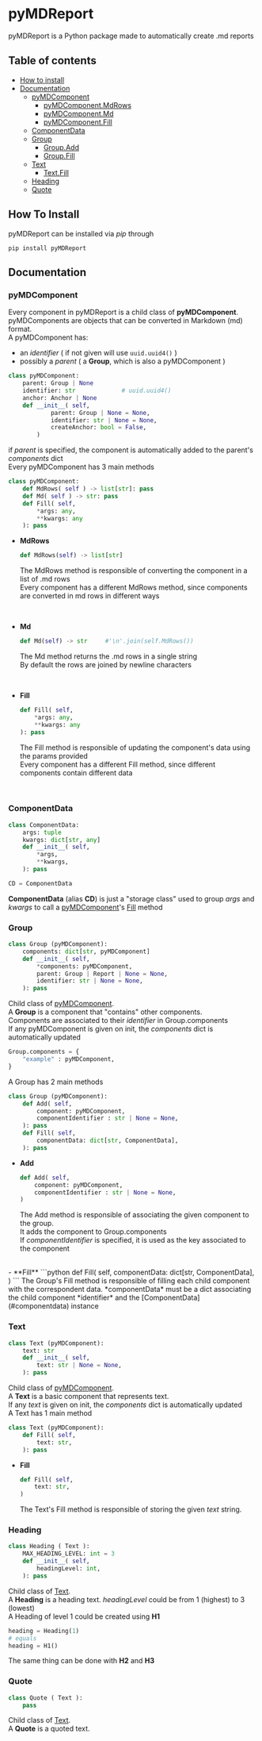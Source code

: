# pyMDReport
pyMDReport is a Python package made to automatically create .md reports

## Table of contents
- [How to install](#how-to-install)   
- [Documentation](#documentation)
    - [pyMDComponent](#pymdcomponent)
        - [pyMDComponent.MdRows](#pyMDComponent-MdRows)
        - [pyMDComponent.Md](#pyMDComponent-Md)
        - [pyMDComponent.Fill](#pyMDComponent-Fill)
    - [ComponentData](#componentdata)
    - [Group](#group)
        - [Group.Add](#Group-Add)
        - [Group.Fill](#Group-Fill)
    - [Text](#text)
        - [Text.Fill](#Text-Fill)
    - [Heading](#heading)
    - [Quote](#quote)

## How To Install
pyMDReport can be installed via *pip* through  

`pip install pyMDReport`

## Documentation

### pyMDComponent
Every component in pyMDReport is a child class of **pyMDComponent**.     
pyMDComponents are objects that can be converted in Markdown (md) format.       
A pyMDComponent has: 
- an *identifier* ( if not given will use `uuid.uuid4()` )
- possibly a *parent* ( a **Group**, which is also a pyMDComponent )    
```python
class pyMDComponent:
    parent: Group | None
    identifier: str             # uuid.uuid4()
    anchor: Anchor | None
    def __init__( self,
            parent: Group | None = None,
            identifier: str | None = None,
            createAnchor: bool = False,
        )
```
if *parent* is specified, the component is automatically added to the parent's *components* dict    
Every pyMDComponent has 3 main methods
```python
class pyMDComponent:
    def MdRows( self ) -> list[str]: pass
    def Md( self ) -> str: pass
    def Fill( self, 
        *args: any, 
        **kwargs: any 
    ): pass
```

<a id="pyMDComponent-MdRows"></a>

- **MdRows**    
    ```python
    def MdRows(self) -> list[str]
    ``` 
    The MdRows method is responsible of converting the component in a list of .md rows  
    Every component has a different MdRows method, since components are converted in md rows in different ways 
<br/>

<a id="pyMDComponent-Md"></a>

- **Md**    
    ```python
    def Md(self) -> str     #'\n'.join(self.MdRows())
    ``` 
    The Md method returns the .md rows in a single string    
    By default the rows are joined by newline characters
<br/>

<a id="pyMDComponent-Fill"></a>

- **Fill**   
    ```python
    def Fill( self, 
        *args: any, 
        **kwargs: any 
    ): pass
    ``` 
    The Fill method is responsible of updating the component's data using the params provided     
    Every component has a different Fill method, since different components contain different data
<br/>

### ComponentData
```python
class ComponentData:
    args: tuple
    kwargs: dict[str, any]
    def __init__( self,
        *args,
        **kwargs,
    ): pass

CD = ComponentData
```
**ComponentData** (alias **CD**) is just a "storage class" used to group *args* and *kwargs* to call a [pyMDComponent](#pymdcomponent)'s [Fill](#pyMDComponent-Fill) method    

### Group
```python
class Group (pyMDComponent):
    components: dict[str, pyMDComponent]
    def __init__( self, 
        *components: pyMDComponent,
        parent: Group | Report | None = None,
        identifier: str | None = None, 
    ): pass
```
Child class of [pyMDComponent](#pymdcomponent).     
A **Group** is a component that "contains" other components.       
Components are associated to their *identifier* in Group.components     
If any pyMDComponent is given on init, the *components* dict is automatically updated     
```python
Group.components = {
    "example" : pyMDComponent,
}
``` 
A Group has 2 main methods
```python
class Group (pyMDComponent):
    def Add( self,
        component: pyMDComponent, 
        componentIdentifier : str | None = None, 
    ): pass
    def Fill( self,
        componentData: dict[str, ComponentData], 
    ): pass
```
<a id="Group-Add"></a>
- **Add**   
    ```python
    def Add( self,
        component: pyMDComponent, 
        componentIdentifier : str | None = None, 
    )
    ```   
    The Add method is responsible of associating the given component to the group.  
    It adds the component to Group.components   
    If *componentIdentifier* is specified, it is used as the key associated to the component 
<br/>
<a id="Group-Fill"></a>
- **Fill**    
    ```python
    def Fill( self,
        componentData: dict[str, ComponentData], 
    )
    ```        
    The Group's Fill method is responsible of filling each child component with the correspondent data.    
    *componentData* must be a dict associating the child component *identifier* and the [ComponentData](#componentdata) instance

### Text
```python
class Text (pyMDComponent):
    text: str
    def __init__( self, 
        text: str | None = None,
    ): pass
```
Child class of [pyMDComponent](#pymdcomponent).     
A **Text** is a basic component that represents text.            
If any *text* is given on init, the *components* dict is automatically updated     
A Text has 1 main method
```python
class Text (pyMDComponent):
    def Fill( self,
        text: str, 
    ): pass
```
<a id="Text-Fill"></a>
- **Fill**   
    ```python
    def Fill( self,
        text: str, 
    )
    ```   
    The Text's Fill method is responsible of storing the given *text* string.    

### Heading
```python
class Heading ( Text ):
    MAX_HEADING_LEVEL: int = 3
    def __init__( self,
        headingLevel: int,
    ): pass
```
Child class of [Text](#text).     
A **Heading** is a heading text. 
*headingLevel* could be from 1 (highest) to 3 (lowest)  
A Heading of level 1 could be created using **H1**
```python
heading = Heading(1)
# equals
heading = H1()
```
The same thing can be done with **H2** and **H3**  

### Quote
```python
class Quote ( Text ):
    pass
```
Child class of [Text](#text).     
A **Quote** is a quoted text. 


